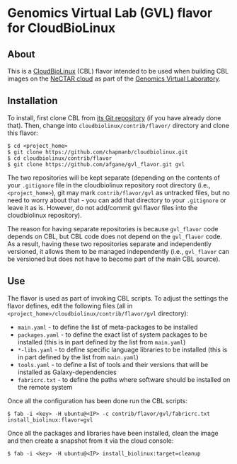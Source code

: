 Genomics Virtual Lab (GVL) flavor for CloudBioLinux
===================================================

About
-----
This is a [CloudBioLinux][1] (CBL) flavor intended to be used when building
CBL images on the [NeCTAR cloud][2] as part of the [Genomics Virtual Laboratory][3].

Installation
------------
To install, first clone CBL from [its Git repository][4] (if you have already
done that). Then, change into ``cloudbiolinux/contrib/flavor/`` directory and
clone this flavor:

    $ cd <project_home>
    $ git clone https://github.com/chapmanb/cloudbiolinux.git
    $ cd cloudbiolinux/contrib/flavor
    $ git clone https://github.com/afgane/gvl_flavor.git gvl

The two repositories will be kept separate (depending on the contents of
your ``.gitignore`` file in the cloudbiolinux repository root directory
(i.e., ``<project_home>``), git may mark ``contrib/flavor/gvl`` as
untracked files, but no need to worry about that - you can add that
directory to your ``.gitignore`` or leave it as is. However, do not add/commit
gvl flavor files into the cloudbiolinux repository).

The reason for having separate repositories is because ``gvl_flavor`` code
depends on CBL, but CBL code does not depend on the ``gvl_flavor`` code.
As a result, having these two repositories separate and independently versioned,
it allows them to be managed independently (i.e., ``gvl_flavor`` can be versioned
but does not have to become part of the main CBL source).

Use
---
The flavor is used as part of invoking CBL scripts. To adjust the settings the flavor defines,
edit the following files (all in ``<project_home>/cloudbiolinux/contrib/flavor/gvl`` directory):

* ``main.yaml`` - to define the list of meta-packages to be
  installed
* ``packages.yaml`` - to define the exact list of system packages to be
  installed (this is in part defined by the list from ``main.yaml``)
* ``*-libs.yaml`` - to define specific language libraries to be installed
  (this is in part defined by the list from ``main.yaml``)
* ``tools.yaml`` - to define a list of tools and their versions that will be
  installed as Galaxy-dependencies
* ``fabricrc.txt`` - to define the paths where software should be installed on
  the remote system

Once all the configuration has been done run the CBL scripts:

    $ fab -i <key> -H ubuntu@<IP> -c contrib/flavor/gvl/fabricrc.txt install_biolinux:flavor=gvl

Once all the packages and libraries have been installed, clean the image and
then create a snapshot from it via the cloud console:

    $ fab -i <key> -H ubuntu@<IP> install_biolinux:target=cleanup

[1]: http://cloudbiolinux.org/
[2]: http://nectar.org.au/research-cloud
[3]: https://genome.edu.au/wiki/GVL
[4]: https://github.com/chapmanb/cloudbiolinux

